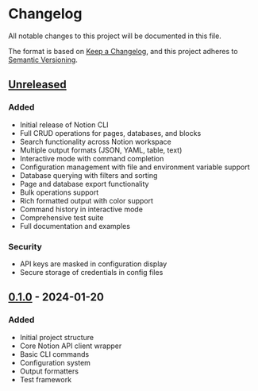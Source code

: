 # Changelog

All notable changes to this project will be documented in this file.

The format is based on [Keep a Changelog](https://keepachangelog.com/en/1.0.0/),
and this project adheres to [Semantic Versioning](https://semver.org/spec/v2.0.0.html).

## [Unreleased]

### Added
- Initial release of Notion CLI
- Full CRUD operations for pages, databases, and blocks
- Search functionality across Notion workspace
- Multiple output formats (JSON, YAML, table, text)
- Interactive mode with command completion
- Configuration management with file and environment variable support
- Database querying with filters and sorting
- Page and database export functionality
- Bulk operations support
- Rich formatted output with color support
- Command history in interactive mode
- Comprehensive test suite
- Full documentation and examples

### Security
- API keys are masked in configuration display
- Secure storage of credentials in config files

## [0.1.0] - 2024-01-20

### Added
- Initial project structure
- Core Notion API client wrapper
- Basic CLI commands
- Configuration system
- Output formatters
- Test framework

[Unreleased]: https://github.com/leakingMemo/notion-cli/compare/v0.1.0...HEAD
[0.1.0]: https://github.com/leakingMemo/notion-cli/releases/tag/v0.1.0